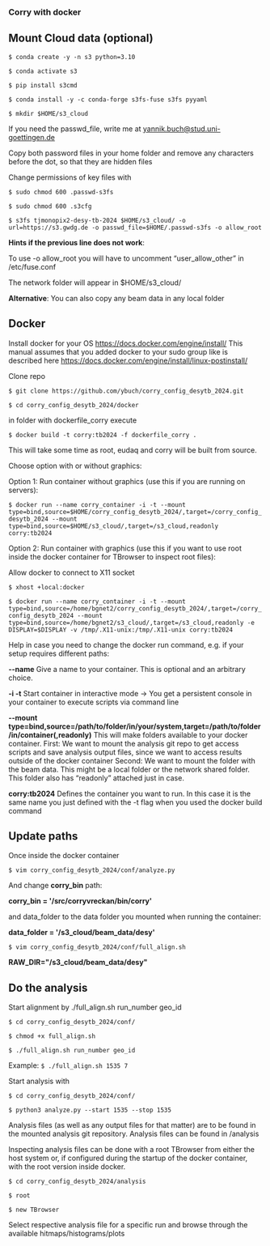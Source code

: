 ### Corry with docker 

## Mount Cloud data (optional)

`$ conda create -y -n s3 python=3.10`

`$ conda activate s3`

`$ pip install s3cmd`

`$ conda install -y -c conda-forge s3fs-fuse s3fs pyyaml`

`$ mkdir $HOME/s3_cloud`

If you need the passwd_file, write me at yannik.buch@stud.uni-goettingen.de

Copy both password files in your home folder and remove any characters before the dot, so that they are hidden files

Change permissions of key files with

`$ sudo chmod 600 .passwd-s3fs`

`$ sudo chmod 600 .s3cfg`

`$ s3fs tjmonopix2-desy-tb-2024 $HOME/s3_cloud/ -o url=https://s3.gwdg.de -o passwd_file=$HOME/.passwd-s3fs -o allow_root`

**Hints if the previous line does not work**: 	

To use -o allow_root you will have to uncomment “user_allow_other” in /etc/fuse.conf



The network folder will appear in  $HOME/s3_cloud/

**Alternative**: You can also copy any beam data in any local folder 

## Docker
Install docker for your OS https://docs.docker.com/engine/install/
This manual assumes that you added docker to your sudo group like is described here https://docs.docker.com/engine/install/linux-postinstall/

Clone repo

`$ git clone https://github.com/ybuch/corry_config_desytb_2024.git`

`$ cd corry_config_desytb_2024/docker`

in folder with dockerfile_corry execute

`$ docker build -t corry:tb2024 -f dockerfile_corry .`

This will take some time as root, eudaq and corry will be built from source.

Choose option with or without graphics:

Option 1: Run container without graphics (use this if you are running on servers):

`$ docker run --name corry_container -i -t --mount type=bind,source=$HOME/corry_config_desytb_2024/,target=/corry_config_desytb_2024 --mount type=bind,source=$HOME/s3_cloud/,target=/s3_cloud,readonly corry:tb2024`

Option 2: Run container with graphics (use this if you want to use root inside the docker container for TBrowser to inspect root files):

Allow docker to connect to X11 socket

`$ xhost +local:docker`

`$ docker run --name corry_container -i -t --mount type=bind,source=/home/bgnet2/corry_config_desytb_2024/,target=/corry_config_desytb_2024 --mount type=bind,source=/home/bgnet2/s3_cloud/,target=/s3_cloud,readonly -e DISPLAY=$DISPLAY -v /tmp/.X11-unix:/tmp/.X11-unix corry:tb2024`

Help in case you need to change the docker run command, e.g. if your setup requires different paths:

**--name** 	    Give a name to your container. This is optional and an arbitrary choice.

**-i -t** 		Start container in interactive mode → You get a persistent console in your 
                container to execute scripts via command line

**--mount type=bind,source=/path/to/folder/in/your/system,target=/path/to/folder/in/container(,readonly)**
		        This will make folders available to your docker container. 
                First: We want to mount the analysis git repo to get access scripts and save
                analysis output files, since we want to access results outside of the docker
                container
                Second: We want to mount the folder with the beam data. This might be a local folder or the network shared folder. This folder also has “readonly” attached just in case.

**corry:tb2024**
Defines the container you want to run. In this case it is the same name you just defined with the -t flag when you used the docker build command


## Update paths

Once inside the docker container

`$ vim corry_config_desytb_2024/conf/analyze.py`

And change **corry_bin** path:

**corry_bin = '/src/corryvreckan/bin/corry'**

and data_folder to the data folder you mounted when running the container:

**data_folder = '/s3_cloud/beam_data/desy'**

`$ vim corry_config_desytb_2024/conf/full_align.sh`

**RAW_DIR="/s3_cloud/beam_data/desy"**

## Do the analysis

Start alignment by ./full_align.sh run_number geo_id

`$ cd corry_config_desytb_2024/conf/`

`$ chmod +x full_align.sh`

`$ ./full_align.sh run_number geo_id`

Example: `$ ./full_align.sh 1535 7`

Start analysis with

`$ cd corry_config_desytb_2024/conf/`

`$ python3 analyze.py --start 1535 --stop 1535`

Analysis files (as well as any output files for that matter) are to be found in the mounted analysis git repository. Analysis files can be found in /analysis 

Inspecting analysis files can be done with a root TBrowser from either the host system or, if configured during the startup of the docker container, with the root version inside docker. 

`$ cd corry_config_desytb_2024/analysis`

`$ root`

`$ new TBrowser`

Select respective analysis file for a specific run and browse through the available hitmaps/histograms/plots 
